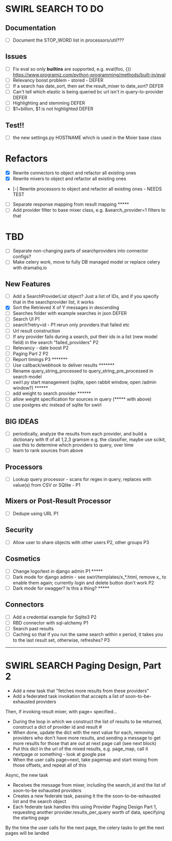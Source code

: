 # SWIRL SEARCH TO DO

## Documentation
- [ ] Document the STOP_WORD list in processors/util???

## Issues
- [ ] Fix eval so only __builtins__ are supported, e.g. eval(foo, {}) 
https://www.programiz.com/python-programming/methods/built-in/eval
- [ ] Relevancy boost problem - stored - DEFER
- [ ] If a search has date_sort, then set the result_mixer to date_sort? DEFER
- [ ] Can't tell which elastic is being queried bc url isn't in query-to-provider DEFER
- [ ] Highlighting and stemming DEFER
- [ ] $1+billion, $1 is not highlighted DEFER

## Test!!
- [ ] the new settings.py HOSTNAME which is used in the Mxier base class

# Refactors
- [X] Rewrite connectors to object and refactor all existing ones
- [X] Rewrite mixers to object and refactor all existing ones
- [-] Rewrite processors to object and refactor all existing ones - NEEDS TEST
- [ ] Separate response mapping from result mapping *****
- [ ] Add provider filter to base mixer class, e.g. &search_provider=1 filters to that

# TBD
- [ ] Separate non-changing parts of searchproviders into connector configs?
- [ ] Make celery work, move to fully DB managed model or replace celery with dramatiq.io

## New Features
- [ ] Add a SearchProviderList object? Just a list of IDs, and if you specify that in the searchprovider list, it works
- [X] Sort the Retrieved X of Y messages in descending
- [ ] Searches folder with example searches in json DEFER
- [ ] Search UI P1
- [ ] search?retry=id - P1 rerun only providers that failed etc
- [ ] Url result construction
- [ ] If any provider fails during a search, put their ids in a list (new model field) in the search "failed_providers" P2
- [ ] Relevancy - date boost P2
- [ ] Paging Part 2 P2
- [ ] Report timings P3 *******
- [ ] Use callback/webhook to deliver results *******
- [ ] Rename query_string_processed to query_string_pre_processed in search model
- [ ] swirl.py start management (sqlite, open rabbit window, open /admin window?) ******
- [ ] add weight to search provider ****** 
- [ ] allow weight specification for sources in query (***** with above)
- [ ] use postgres etc instead of sqlite for swirl

## BIG IDEAS
- [ ] periodically, analyze the results from each provider, and build a dictionary with tf of all 1,2,3 gramsm e.g. the classifier, maybe use scikit, use this to determine which providers to query, over time
- [ ] learn to rank sources from above

## Processors
- [ ] Lookup query processor - scans for regex in query, replaces with value(s) from CSV or SQlite - P1
 
## Mixers or Post-Result Processor
- [ ] Dedupe using URL P1

## Security
- [ ] Allow user to share objects with other users P2, other groups P3

## Cosmetics
- [ ] Change logo/text in django admin P1 *****
- [ ] Dark mode for django admin - see swirl/templates/x_*.html, remove x_ to enable them again; currently login and delete button don't work P2
- [ ] Dark mode for swagger? Is this a thing? *****

## Connectors
- [ ] Add a credential example for Sqlite3 P2
- [ ] RBD connector with sql-alchemy P1
- [ ] Search past results 
- [ ] Caching so that if you run the same search within x period, it takes you to the last result set, otherwise, refreshes? P3

--------------

# SWIRL SEARCH Paging Design, Part 2

* Add a new task that "fetches more results from these providers"
* Add a federated task invokation that accepts a list of soon-to-be-exhausted providers

Then, if invoking result mixer, with page= specified...

* During the loop in which we construct the list of results to be returned, construct a dict of provider id and result #
* When done, update the dict with the next value for each, removing providers who don't have more results, and sending a message to get more results for those that are out at next page call (see next block)
* Put this dict in the url of the mixed results, e.g. page_map, call it nextpage or something - look at google pse
* When the user calls page=next, take pagemap and start mixing from those offsets, and repeat all of this

Async, the new task

* Receives the message from mixer, including the search_id and the list of soon-to-be exhausted providers
* Creates a new federate task, passing it the the soon-to-be-exhausted list and the search object
* Each federate task handles this using Provider Paging Design Part 1, requesting another provider.results_per_query worth of data, specifying the starting page

By the time the user calls for the next page, the celery tasks to get the next pages will be landed